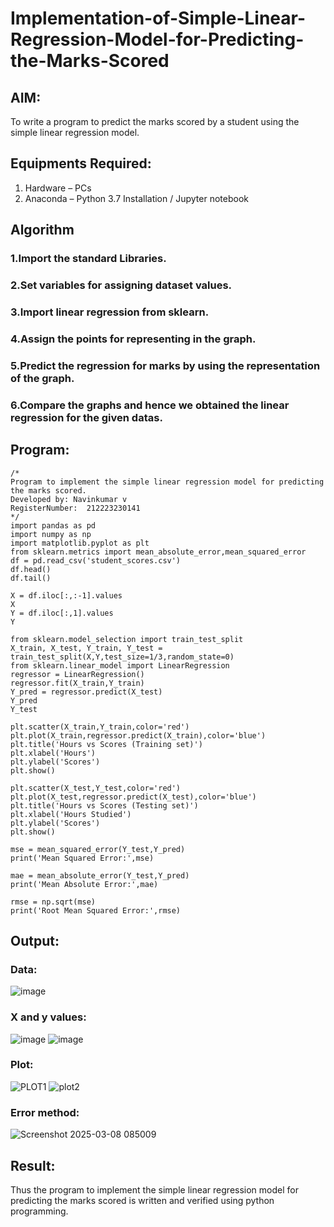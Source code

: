 # Implementation-of-Simple-Linear-Regression-Model-for-Predicting-the-Marks-Scored

## AIM:
To write a program to predict the marks scored by a student using the simple linear regression model.

## Equipments Required:
1. Hardware – PCs
2. Anaconda – Python 3.7 Installation / Jupyter notebook

## Algorithm
### 1.Import the standard Libraries. 
### 2.Set variables for assigning dataset values. 
### 3.Import linear regression from sklearn. 
### 4.Assign the points for representing in the graph. 
### 5.Predict the regression for marks by using the representation of the graph. 
### 6.Compare the graphs and hence we obtained the linear regression for the given datas.

## Program:
```
/*
Program to implement the simple linear regression model for predicting the marks scored.
Developed by: Navinkumar v
RegisterNumber:  212223230141
*/
import pandas as pd
import numpy as np
import matplotlib.pyplot as plt
from sklearn.metrics import mean_absolute_error,mean_squared_error
df = pd.read_csv('student_scores.csv')
df.head()
df.tail()

X = df.iloc[:,:-1].values
X
Y = df.iloc[:,1].values
Y

from sklearn.model_selection import train_test_split
X_train, X_test, Y_train, Y_test = train_test_split(X,Y,test_size=1/3,random_state=0)
from sklearn.linear_model import LinearRegression
regressor = LinearRegression()
regressor.fit(X_train,Y_train)
Y_pred = regressor.predict(X_test)
Y_pred
Y_test

plt.scatter(X_train,Y_train,color='red')
plt.plot(X_train,regressor.predict(X_train),color='blue')
plt.title('Hours vs Scores (Training set)')
plt.xlabel('Hours')
plt.ylabel('Scores')
plt.show()

plt.scatter(X_test,Y_test,color='red')
plt.plot(X_test,regressor.predict(X_test),color='blue')
plt.title('Hours vs Scores (Testing set)')
plt.xlabel('Hours Studied')
plt.ylabel('Scores')
plt.show()

mse = mean_squared_error(Y_test,Y_pred)
print('Mean Squared Error:',mse)

mae = mean_absolute_error(Y_test,Y_pred)
print('Mean Absolute Error:',mae)

rmse = np.sqrt(mse)
print('Root Mean Squared Error:',rmse)
```
## Output:
### Data:
![image](https://github.com/user-attachments/assets/857a040f-2f0e-45c2-b23b-ca12b2d4091b)
### X and y values:
![image](https://github.com/user-attachments/assets/bd8e5862-6877-4473-b2fa-020273f65f06)
![image](https://github.com/user-attachments/assets/998d40a5-147e-4abd-a143-ee55babdc621)
### Plot:
![PLOT1](https://github.com/user-attachments/assets/1e22912e-8265-4532-8360-2c2c3fdfc813)
![plot2](https://github.com/user-attachments/assets/4653a7df-d21d-45ad-bb8b-666394d04417)
### Error method:
![Screenshot 2025-03-08 085009](https://github.com/user-attachments/assets/35f852a3-c967-4212-bca5-304d813b12cc)
## Result:
Thus the program to implement the simple linear regression model for predicting the marks scored is written and verified using python programming.
